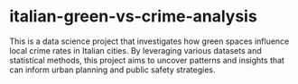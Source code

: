 # italian-green-vs-crime-analysis
This is a data science project that investigates how green spaces influence local crime rates in Italian cities. By leveraging various datasets and statistical methods, this project aims to uncover patterns and insights that can inform urban planning and public safety strategies.
